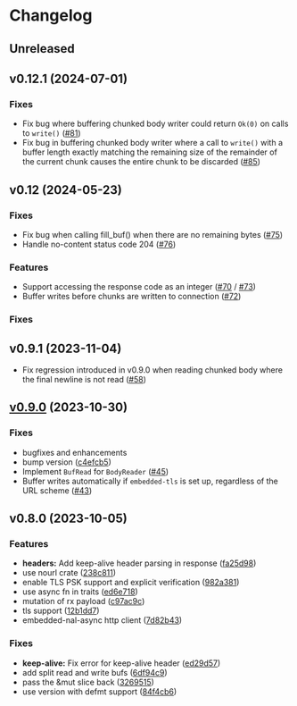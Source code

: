 # Changelog

## Unreleased


## v0.12.1 (2024-07-01)

### Fixes

* Fix bug where buffering chunked body writer could return `Ok(0)` on calls to `write()` ([#81](https://github.com/drogue-iot/reqwless/pull/81))
* Fix bug in buffering chunked body writer where a call to `write()` with a buffer length exactly matching the remaining size of the remainder of the current chunk causes the entire chunk to be discarded ([#85](https://github.com/drogue-iot/reqwless/pull/85))

## v0.12 (2024-05-23)

### Fixes

* Fix bug when calling fill_buf() when there are no remaining bytes ([#75](https://github.com/drogue-iot/reqwless/pull/75))
* Handle no-content status code 204 ([#76](https://github.com/drogue-iot/reqwless/pull/76))

### Features
* Support accessing the response code as an integer ([#70](https://github.com/drogue-iot/reqwless/pull/70) / [#73](https://github.com/drogue-iot/reqwless/pull/73))
* Buffer writes before chunks are written to connection ([#72](https://github.com/drogue-iot/reqwless/pull/72))

### Fixes

## v0.9.1 (2023-11-04)

* Fix regression introduced in v0.9.0 when reading chunked body where the final newline is not read ([#58](https://github.com/drogue-iot/reqwless/pull/58))

## [v0.9.0](https://github.com/drogue-iot/reqwless/compare/v0.8.0...v0.9.0) (2023-10-30)

### Fixes

* bugfixes and enhancements
* bump version
([c4efcb5](https://github.com/drogue-iot/reqwless/commit/c4efcb5cb3c5b78f179f8d9eb65afbb8959bed97))
* Implement `BufRead` for `BodyReader` ([#45](https://github.com/drogue-iot/reqwless/pull/45))
* Buffer writes automatically if `embedded-tls` is set up, regardless of the URL scheme ([#43](https://github.com/drogue-iot/reqwless/pull/43))

## v0.8.0 (2023-10-05)

### Features

* **headers:** Add keep-alive header parsing in response
([fa25d98](https://github.com/drogue-iot/reqwless/commit/fa25d98e36f985df3ea1dd97fef88cf1343b89fe))
* use nourl crate
([238c811](https://github.com/drogue-iot/reqwless/commit/238c811ff55d02d4b42115ee558102f083c29247))
* enable TLS PSK support and explicit verification
([982a381](https://github.com/drogue-iot/reqwless/commit/982a381db0e7c57790f983e056324fdc9fd8602d))
* use async fn in traits
([ed6e718](https://github.com/drogue-iot/reqwless/commit/ed6e718e3e3dd4fdca70220a715ffd76901d283d))
* mutation of rx payload
([c97ac9c](https://github.com/drogue-iot/reqwless/commit/c97ac9c17d5158aec9061b726ff1329cc5bac325))
* tls support
([12b1dd7](https://github.com/drogue-iot/reqwless/commit/12b1dd748ded5ae77a30a5db4bd12d38f0690a01))
* embedded-nal-async http client
([7d82b43](https://github.com/drogue-iot/reqwless/commit/7d82b43448ae38099964dead35ed63da27158cc1))

### Fixes

* **keep-alive:** Fix error for keep-alive header
([ed29d57](https://github.com/drogue-iot/reqwless/commit/ed29d57371ae08d5da3bae5ff631ae6ecc474073))
* add split read and write bufs
([6df94c9](https://github.com/drogue-iot/reqwless/commit/6df94c990da9410b8a4d919336401de670953fa4))
* pass the &mut slice back
([3269515](https://github.com/drogue-iot/reqwless/commit/32695155f28bc39deb139a94f2a048b2fd8a2fb1))
* use version with defmt support
([84f4cb6](https://github.com/drogue-iot/reqwless/commit/84f4cb6b29cad956c29d65ef6b1879916b4d53d3))
